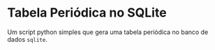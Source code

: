 # Tabela Periódica no SQLite

Um script python simples que gera uma tabela periódica no banco de dados 
`sqlite`.
